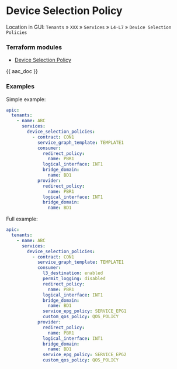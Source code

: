 # Device Selection Policy

Location in GUI:
`Tenants` » `XXX` » `Services` » `L4-L7` » `Device Selection Policies`

### Terraform modules

* [Device Selection Policy](https://registry.terraform.io/modules/netascode/device-selection-policy/aci/latest)

{{ aac_doc }}
### Examples

Simple example:

```yaml
apic:
  tenants:
    - name: ABC
      services:
        device_selection_policies:
          - contract: CON1
            service_graph_template: TEMPLATE1
            consumer:
              redirect_policy:
                name: PBR1
              logical_interface: INT1
              bridge_domain:
                name: BD1
            provider:
              redirect_policy:
                name: PBR1
              logical_interface: INT1
              bridge_domain:
                name: BD1
```

Full example:

```yaml
apic:
  tenants:
    - name: ABC
      services:
        device_selection_policies:
          - contract: CON1
            service_graph_template: TEMPLATE1
            consumer:
              l3_destination: enabled
              permit_logging: disabled
              redirect_policy:
                name: PBR1
              logical_interface: INT1
              bridge_domain:
                name: BD1
              service_epg_policy: SERVICE_EPG1
              custom_qos_policy: QOS_POLICY
            provider:
              redirect_policy:
                name: PBR1
              logical_interface: INT1
              bridge_domain:
                name: BD1
              service_epg_policy: SERVICE_EPG2
              custom_qos_policy: QOS_POLICY
```
